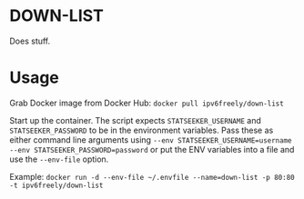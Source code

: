 # DOWN-LIST

Does stuff.

# Usage

Grab Docker image from Docker Hub:
`docker pull ipv6freely/down-list`

Start up the container. The script expects `STATSEEKER_USERNAME` and `STATSEEKER_PASSWORD` to be in the environment variables. Pass these as either command line arguments using `--env STATSEEKER_USERNAME=username --env STATSEEKER_PASSWORD=password` or put the ENV variables into a file and use the `--env-file` option.

Example:
`docker run -d --env-file ~/.envfile --name=down-list -p 80:80 -t ipv6freely/down-list`
